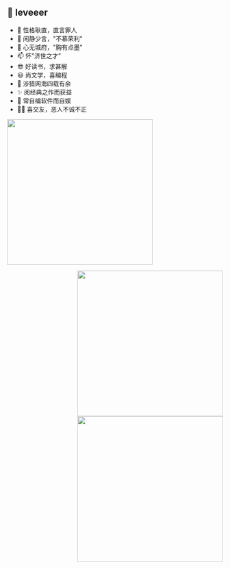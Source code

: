 ## 👋 leveeer
- 👀 性格耿直，直言罪人
- 🌱 闲静少言，"不慕荣利"
- 💞️ 心无城府，"胸有点墨"
- 📫 怀"济世之才"
- 😎 好读书，求甚解
- 😃 尚文学，喜编程
- 🎈 涉猎网海四载有余
- ✨ 阅经典之作而获益
- 👏 常自编软件而自娱
- 🏃‍♂️ 喜交友，恶人不诚不正

<a href="https://github.com/leveeer">

  <p align="left">
    <img width="340px" src="https://github-profile-trophy.vercel.app/?username=leveeer&column=7&theme=onedark"/>
  </p>

</a>


<a href="https://github.com/leveeer">
  <img align="right" width="340px" src="https://github-readme-stats.vercel.app/api?username=leveeer&theme=vue-dark&count_private=true&show_icons=true">
  <img align="right" width="340px" src="https://github-readme-stats.vercel.app/api/top-langs/?username=leveeer&theme=vue-dark&layout=compact">
</a>

